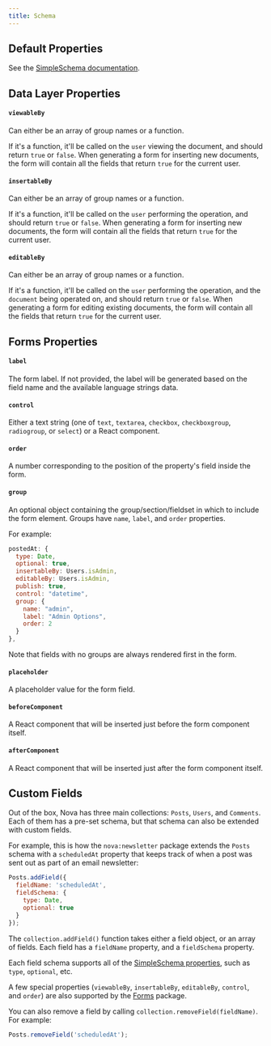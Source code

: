 ```yaml
---
title: Schema
---
```


## Default Properties

See the [SimpleSchema documentation](https://github.com/aldeed/meteor-simple-schema#schema-rules).

## Data Layer Properties

#### `viewableBy`

Can either be an array of group names or a function.

If it's a function, it'll be called on the `user` viewing the document, and should return `true` or `false`. When generating a form for inserting new documents, the form will contain all the fields that return `true` for the current user. 

#### `insertableBy`

Can either be an array of group names or a function.

If it's a function, it'll be called on the `user` performing the operation, and should return `true` or `false`. When generating a form for inserting new documents, the form will contain all the fields that return `true` for the current user. 

#### `editableBy`

Can either be an array of group names or a function.

If it's a function, it'll be called on the `user` performing the operation, and the `document` being operated on, and should return `true` or `false`. When generating a form for editing existing documents, the form will contain all the fields that return `true` for the current user. 

## Forms Properties

#### `label`

The form label. If not provided, the label will be generated based on the field name and the available language strings data. 

#### `control`

Either a text string (one of `text`, `textarea`, `checkbox`, `checkboxgroup`, `radiogroup`, or `select`) or a React component. 

#### `order`

A number corresponding to the position of the property's field inside the form. 

#### `group`

An optional object containing the group/section/fieldset in which to include the form element. Groups have `name`, `label`, and `order` properties.

For example:

```js
postedAt: {
  type: Date,
  optional: true,
  insertableBy: Users.isAdmin,
  editableBy: Users.isAdmin,
  publish: true,
  control: "datetime",
  group: {
    name: "admin",
    label: "Admin Options",
    order: 2
  }
},
```

Note that fields with no groups are always rendered first in the form. 

#### `placeholder`

A placeholder value for the form field. 

#### `beforeComponent`

A React component that will be inserted just before the form component itself.

#### `afterComponent`

A React component that will be inserted just after the form component itself.

## Custom Fields

Out of the box, Nova has three main collections: `Posts`, `Users`, and `Comments`. Each of them has a pre-set schema, but that schema can also be extended with custom fields.

For example, this is how the `nova:newsletter` package extends the `Posts` schema with a `scheduledAt` property that keeps track of when a post was sent out as part of an email newsletter:

```js
Posts.addField({
  fieldName: 'scheduledAt',
  fieldSchema: {
    type: Date,
    optional: true
  }
});
```

The `collection.addField()` function takes either a field object, or an array of fields. Each field has a `fieldName` property, and a `fieldSchema` property.

Each field schema supports all of the [SimpleSchema properties](https://github.com/aldeed/meteor-simple-schema#schema-rules), such as `type`, `optional`, etc.

A few special properties (`viewableBy`, `insertableBy`, `editableBy`, `control`, and `order`) are also supported by the [Forms](forms.html) package.

You can also remove a field by calling `collection.removeField(fieldName)`. For example:

```js
Posts.removeField('scheduledAt');
```
